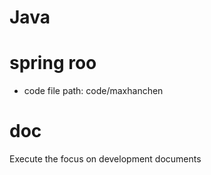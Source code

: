 # Java

# spring roo
- code
file path: code/maxhanchen

# doc 
Execute the focus on development documents
